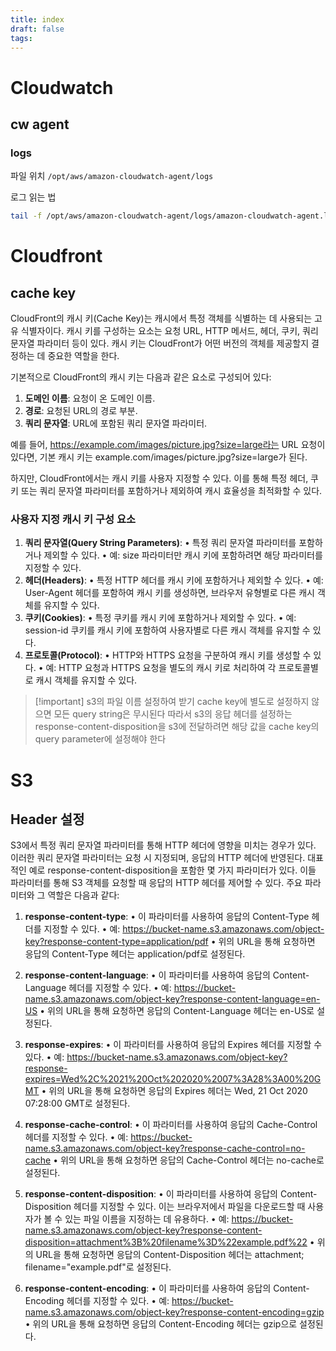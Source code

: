 ```yaml
---
title: index
draft: false
tags:
---
```

# Cloudwatch
## cw agent
### logs
파일 위치
`/opt/aws/amazon-cloudwatch-agent/logs`

로그 읽는 법
```sh
tail -f /opt/aws/amazon-cloudwatch-agent/logs/amazon-cloudwatch-agent.log
```

# Cloudfront
## cache key
CloudFront의 캐시 키(Cache Key)는 캐시에서 특정 객체를 식별하는 데 사용되는 고유 식별자이다. 캐시 키를 구성하는 요소는 요청 URL, HTTP 메서드, 헤더, 쿠키, 쿼리 문자열 파라미터 등이 있다. 캐시 키는 CloudFront가 어떤 버전의 객체를 제공할지 결정하는 데 중요한 역할을 한다.

기본적으로 CloudFront의 캐시 키는 다음과 같은 요소로 구성되어 있다:
1. **도메인 이름**: 요청이 온 도메인 이름.
2. **경로**: 요청된 URL의 경로 부분.
3. **쿼리 문자열**: URL에 포함된 쿼리 문자열 파라미터.

예를 들어, https://example.com/images/picture.jpg?size=large라는 URL 요청이 있다면, 기본 캐시 키는 example.com/images/picture.jpg?size=large가 된다.

하지만, CloudFront에서는 캐시 키를 사용자 지정할 수 있다. 이를 통해 특정 헤더, 쿠키 또는 쿼리 문자열 파라미터를 포함하거나 제외하여 캐시 효율성을 최적화할 수 있다.
### 사용자 지정 캐시 키 구성 요소

1. **쿼리 문자열(Query String Parameters)**:
	• 특정 쿼리 문자열 파라미터를 포함하거나 제외할 수 있다.
	• 예: size 파라미터만 캐시 키에 포함하려면 해당 파라미터를 지정할 수 있다.
2. **헤더(Headers)**:
	• 특정 HTTP 헤더를 캐시 키에 포함하거나 제외할 수 있다.
	• 예: User-Agent 헤더를 포함하여 캐시 키를 생성하면, 브라우저 유형별로 다른 캐시 객체를 유지할 수 있다.
3. **쿠키(Cookies)**:
	• 특정 쿠키를 캐시 키에 포함하거나 제외할 수 있다.
	• 예: session-id 쿠키를 캐시 키에 포함하여 사용자별로 다른 캐시 객체를 유지할 수 있다.
4. **프로토콜(Protocol)**:
	• HTTP와 HTTPS 요청을 구분하여 캐시 키를 생성할 수 있다.
	• 예: HTTP 요청과 HTTPS 요청을 별도의 캐시 키로 처리하여 각 프로토콜별로 캐시 객체를 유지할 수 있다.

> [!important] s3의 파일 이름 설정하여 받기
> cache key에 별도로 설정하지 않으면 모든 query string은 무시된다
> 따라서 s3의 응답 헤더를 설정하는 response-content-disposition을 s3에 전달하려면 해당 값을 cache key의 query parameter에 설정해야 한다

# S3
## Header 설정

S3에서 특정 쿼리 문자열 파라미터를 통해 HTTP 헤더에 영향을 미치는 경우가 있다. 이러한 쿼리 문자열 파라미터는 요청 시 지정되며, 응답의 HTTP 헤더에 반영된다. 대표적인 예로 response-content-disposition을 포함한 몇 가지 파라미터가 있다. 이들 파라미터를 통해 S3 객체를 요청할 때 응답의 HTTP 헤더를 제어할 수 있다. 주요 파라미터와 그 역할은 다음과 같다:

1. **response-content-type**:
	• 이 파라미터를 사용하여 응답의 Content-Type 헤더를 지정할 수 있다.
	• 예: https://bucket-name.s3.amazonaws.com/object-key?response-content-type=application/pdf
	• 위의 URL을 통해 요청하면 응답의 Content-Type 헤더는 application/pdf로 설정된다.

2. **response-content-language**:
	• 이 파라미터를 사용하여 응답의 Content-Language 헤더를 지정할 수 있다.
	• 예: https://bucket-name.s3.amazonaws.com/object-key?response-content-language=en-US
	• 위의 URL을 통해 요청하면 응답의 Content-Language 헤더는 en-US로 설정된다.

3. **response-expires**:
	• 이 파라미터를 사용하여 응답의 Expires 헤더를 지정할 수 있다.
	• 예: https://bucket-name.s3.amazonaws.com/object-key?response-expires=Wed%2C%2021%20Oct%202020%2007%3A28%3A00%20GMT
	• 위의 URL을 통해 요청하면 응답의 Expires 헤더는 Wed, 21 Oct 2020 07:28:00 GMT로 설정된다.

4. **response-cache-control**:
	• 이 파라미터를 사용하여 응답의 Cache-Control 헤더를 지정할 수 있다.
	• 예: https://bucket-name.s3.amazonaws.com/object-key?response-cache-control=no-cache
	• 위의 URL을 통해 요청하면 응답의 Cache-Control 헤더는 no-cache로 설정된다.

5. **response-content-disposition**:
	• 이 파라미터를 사용하여 응답의 Content-Disposition 헤더를 지정할 수 있다. 이는 브라우저에서 파일을 다운로드할 때 사용자가 볼 수 있는 파일 이름을 지정하는 데 유용하다.
	• 예: https://bucket-name.s3.amazonaws.com/object-key?response-content-disposition=attachment%3B%20filename%3D%22example.pdf%22
	• 위의 URL을 통해 요청하면 응답의 Content-Disposition 헤더는 attachment; filename="example.pdf"로 설정된다.

6. **response-content-encoding**:
	• 이 파라미터를 사용하여 응답의 Content-Encoding 헤더를 지정할 수 있다.
	• 예: https://bucket-name.s3.amazonaws.com/object-key?response-content-encoding=gzip
	• 위의 URL을 통해 요청하면 응답의 Content-Encoding 헤더는 gzip으로 설정된다.
	